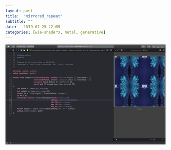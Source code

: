 ```yaml
---
layout: post
title:  "mirrored_repeat"
subtitle: ""
date:   2019-07-25 22:09
categories: [wie-shaders, metal, generative]
---
```

![](/assets/a9ff90e0d4.jpg)